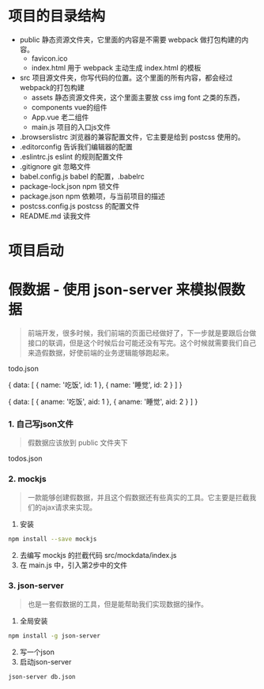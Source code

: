 # 项目的目录结构

- public      静态资源文件夹，它里面的内容是不需要 webpack 做打包构建的内容。
  - favicon.ico
  - index.html        用于 webpack 主动生成 index.html 的模板
- src         项目源文件夹，你写代码的位置。这个里面的所有内容，都会经过webpack的打包构建
  - assets    静态资源文件夹，这个里面主要放 css img font 之类的东西，
  - components  vue的组件
  - App.vue     老二组件
  - main.js     项目的入口js文件
- .browserslistrc   浏览器的兼容配置文件，它主要是给到 postcss 使用的。
- .editorconfig     告诉我们编辑器的配置
- .eslintrc.js      eslint 的规则配置文件
- .gitignore        git 忽略文件
- babel.config.js   babel 的配置，.babelrc
- package-lock.json npm 锁文件
- package.json      npm 依赖项，与当前项目的描述
- postcss.config.js postcss 的配置文件
- README.md         读我文件

# 项目启动

# 假数据 - 使用  json-server 来模拟假数据

> 前端开发，很多时候，我们前端的页面已经做好了，下一步就是要跟后台做接口的联调，但是这个时候后台可能还没有写完。这个时候就需要我们自己来造假数据，好使前端的业务逻辑能够跑起来。

todo.json

{
  data: [
    { name: '吃饭', id: 1 },
    { name: '睡觉', id: 2 }
  ]
}

{
  data: [
    { aname: '吃饭', aid: 1 },
    { aname: '睡觉', aid: 2 }
  ]
}

### 1. 自己写json文件

> 假数据应该放到 public 文件夹下

todos.json

### 2. mockjs

> 一款能够创建假数据，并且这个假数据还有些真实的工具。它主要是拦截我们的ajax请求来实现。

1. 安装
```sh
npm install --save mockjs
```
2. 去编写 mockjs 的拦截代码 src/mockdata/index.js
3. 在 main.js 中，引入第2步中的文件

### 3. json-server

> 也是一套假数据的工具，但是能帮助我们实现数据的操作。


1. 全局安装
```sh
npm install -g json-server
```
2. 写一个json
3. 启动json-server
```sh
json-server db.json
```


